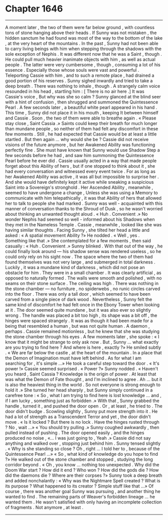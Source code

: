 
# Chapter 1646


---

A moment later , the two of them were far below ground , with countless tons of stone hanging above their heads . If Sunny was not mistaken , the hidden sanctum he had found was most of the way to the bottom of the lake , at the very heart of the mountains .
In the past , Sunny had not been able to carry living beings with him when stepping through the shadows with the sole exception of Nephis . It was different now that he was a Saint , though . He could pull much heavier inanimate objects with him , as well as actual people . The latter were very cumbersome , though , consuming a lot of his essence .
Especially those whose souls were vast and powerful . Teleporting Cassie with him , and to such a remote place , had drained a good portion of his reserves .
Sunny sighed inwardly and tried to take a deep breath .
There was nothing to inhale , though .
A strangely calm voice resounded in his head , startling him :
[ There is no air here .]
It was Cassie's voice ,
But why was she so calm ?
Sunny glanced at the blind seer with a hint of confusion , then shrugged and summoned the Quintessence Pearl . A few seconds later , a beautiful white pearl appeared in his hand . This time , Sunny did not place it in his mouth , keeping It between himself and Cassie . Soon , the two of them were able to breathe again .
« Please stay close , Saint Cassia .»
Saints could keep their breath for much longer than mundane people , so neither of them had felt any discomfort in these few moments . Still , he had expected that Cassie would be at least a little startled .
But then again … why would she be ? Cassie did not receive visions of the future anymore , but her Awakened Ability was functioning perfectly fine . She must have known that Sunny would use Shadow Step a few seconds before he had , and saw him summoning the Quintessence Pearl before he ever did .
Cassie usually acted in a way that made people forget about this Ability of hers , but if one stopped to think about it , she had every conversation and witnessed every event twice . For as long as her Awakened Ability was active , it was all but impossible to surprise her . And she would have definitely kept it active while sneaking a suspicious Saint into a Sovereign's stronghold .
Her Ascended Ability , meanwhile , seemed to have undergone a change , Unless she was using a Memory to communicate with him telepathically , it was that Ability of hers that allowed her to talk to people she had marked .
Sunny was well - acquainted with this manner of conversation thanks to the Shroud of Dusk , so he wasn't worried about thinking an unwanted thought aloud .
« Huh . Convenient .»
No wonder Nephis had seemed so well - informed about his Shadows when they met in the Nameless Temple .
Cassie , meanwhile , looked like she was having similar thoughts . Facing Sunny , she tilted her head a little and asked :
« A spatial movement Ability ?»
He nodded .
« Well , yes . Something like that .»
She contemplated for a few moments , then said casually :
« Huh . Convenient .»
Sunny blinked .
With that out of the way , he could finally look around — his shadow sense was rendered useless , so he could only rely on his sight now .
The space where the two of them had found themselves was not very large , and submerged in total darkness . Luckily , it was a mundane kind of darkness , which did not pose an obstacle for him .
They were in a small chamber . It was clearly artificial , as opposed to naturally formed . The walls were smooth and polished , with no seams on their stone surface . The ceiling was high . There was nothing in the stone chamber — no furniture , no spiderwebs , no runic circles carved into the floor . There was only a tall door , which seemed to have been carved from a single piece of dark wood .
Nevertheless , Sunny felt the same kind of discomfort he had felt once in the Ebony Tower when looking at it . The door seemed quite mundane , but it was also ever so slightly wrong . The handle was placed a bit too high , its shape was a bit off , the hinges were spaced strangely . It was as though it had been made for a being that resembled a human , but was not quite human .
A daemon , perhaps .
Cassie remained motionless , but he knew that she was studying the stone chamber through his eyes .
A few moments later , she spoke :
« I know that it might be strange to only ask now . But , Sunny … what exactly are you trying to find here ? And where is here , exactly ?»
He smiled subtly .
« We are far below the castle , at the heart of the mountain . In a place that the Demon of Imagination must have left behind . As for what I am searching for , it's simple …»
He took a careful step toward the door .
« It's power !»
Cassie seemed surprised .
« Power ?»
Sunny nodded .
« Haven't you heard , Saint Cassia ? Knowledge is the origin of power . At least that was what the Demon of Fate thought , and I'm inclined to agree . Ah … but it is also the heaviest thing in the world . So not everyone is strong enough to hold it .»
She turned her head sharply , but Sunny simply continued in a carefree tone :
« So , what I am trying to find here is lost knowledge … and , if I am lucky , something just as forbidden .»
With that , Sunny grabbed the handle , turned it , and pushed the door open . Or , at least , he tried to .
The door didn't budge .
Scowling slightly , Sunny put more strength into it . He had a lot of strength as a Transcendent Terror and yet , the door didn't move .
« Is it locked ? But there is no lock . Have the hinges rusted through ? No , wait …»
« You should try pulling .»
Sunny coughed awkwardly , then pulled instead of pushing .
The door opened easily , and the hinges produced no noise ,
«… I was just going to , Yeah .»
Cassie did not say anything and walked over , stopping just behind him . Sunny tensed slightly .
« Why is she standing so close ? Oh , right … I told her to , because of the Quintessence Pearl …»
« So , what kind of knowledge do you hope to find ?»
He walked out of the stone chamber and stopped , studying the long corridor beyond .
« Oh , you know … nothing too unexpected . Why did the Doom War start ? How did it end ? Who won ? How did the gods die ? How did the daemons die ? Where are their corpses ?»
Sunny took a deep breath and added nonchalantly :
« Why was the Nightmare Spell created ? What is its purpose ? What happened to its creator ? Simple stuff like that …»
Of course , there was another goal Sunny was pursuing , and another thing he wanted to find .
The remaining parts of Weaver's forbidden lineage … he wanted them . He wasn't satisfied with only having an incomplete collection of fragments .
Not anymore , at least .

---

